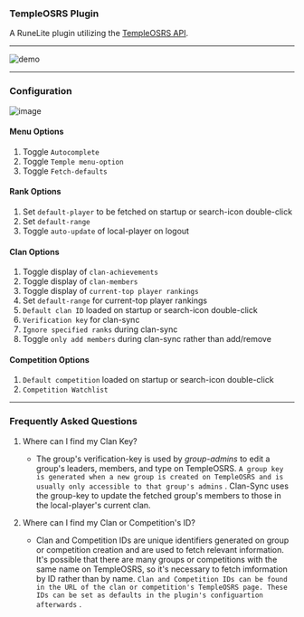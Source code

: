 ### TempleOSRS Plugin

A RuneLite plugin utilizing the [TempleOSRS API](https://templeosrs.com/api_doc.php). <br>
- - -

![demo](https://user-images.githubusercontent.com/60162255/221460525-e9ff0995-09c4-49d9-b5d2-56945979750b.gif)

- - -

### Configuration

![image](https://user-images.githubusercontent.com/60162255/221459829-4fa45580-c428-42aa-91ff-81009d76a3c0.png)

#### Menu Options

1. Toggle `Autocomplete`
2. Toggle `Temple menu-option`
3. Toggle `Fetch-defaults`

#### Rank Options

1. Set `default-player` to be fetched on startup or search-icon double-click
2. Set `default-range`
3. Toggle `auto-update` of local-player on logout

#### Clan Options

1. Toggle display of `clan-achievements`
2. Toggle display of `clan-members`
3. Toggle display of `current-top player rankings`
4. Set `default-range` for current-top player rankings
4. `Default clan ID` loaded on startup or search-icon double-click
5. `Verification key` for clan-sync
6. `Ignore specified ranks` during clan-sync
7. Toggle `only add members` during clan-sync rather than add/remove

#### Competition Options

1. `Default competition` loaded on startup or search-icon double-click
2. `Competition Watchlist`

- - -

### Frequently Asked Questions

1. Where can I find my Clan Key?
    * The group's verification-key is used by *group-admins* to edit a group's leaders, members, and type on
      TempleOSRS.
      `A group key is generated when a new group is created on TempleOSRS and is usually only accessible to that group's admins`
      . Clan-Sync uses the group-key to update the fetched group's members to those in the local-player's current clan.

2. Where can I find my Clan or Competition's ID?
    * Clan and Competition IDs are unique identifiers generated on group or competition creation and are used to fetch
      relevant information. It's possible that there are many groups or competitions with the same name on TempleOSRS,
      so it's necessary to fetch imformation by ID rather than by
      name.
      `Clan and Competition IDs can be found in the URL of the clan or competition's TempleOSRS page. These IDs can be set as defaults in the plugin's configuartion afterwards`
      .
